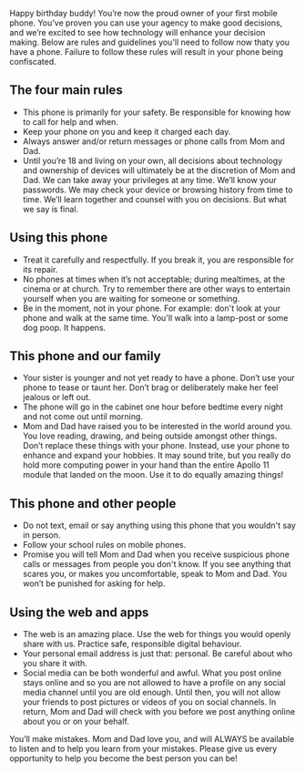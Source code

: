 Happy birthday buddy! You’re now the proud owner of your first mobile phone. You’ve proven you can use your agency to make good decisions, and we’re excited to see how technology will enhance your decision making.
Below are rules and guidelines you'll need to follow now thaty you have a phone. Failure to follow these rules will result in your phone being confiscated.

## The four main rules

- This phone is primarily for your safety. Be responsible for knowing how to call for help and when.
- Keep your phone on you and keep it charged each day.
- Always answer and/or return messages or phone calls from Mom and Dad.
- Until you’re 18 and living on your own, all decisions about technology and ownership of devices will ultimately be at the discretion of Mom and Dad. We can take away your privileges at any time. We’ll know your passwords. We may check your device or browsing history from time to time. We’ll learn together and counsel with you on decisions. But what we say is final.

## Using this phone

- Treat it carefully and respectfully. If you break it, you are responsible for its repair.
- No phones at times when it’s not acceptable; during mealtimes, at the cinema or at church. Try to remember there are other ways to entertain yourself when you are waiting for someone or something.
- Be in the moment, not in your phone. For example: don't look at your phone and walk at the same time. You'll walk into a lamp-post or some dog poop. It happens.


## This phone and our family

- Your sister is younger and not yet ready to have a phone. Don’t use your phone to tease or taunt her. Don’t brag or deliberately make her feel jealous or left out.
- The phone will go in the cabinet one hour before bedtime every night and not come out until morning.
- Mom and Dad have raised you to be interested in the world around you. You love reading, drawing, and being outside amongst other things. Don’t replace these things with your phone. Instead, use your phone to enhance and expand your hobbies. It may sound trite, but you really do hold more computing power in your hand than the entire Apollo 11 module that landed on the moon. Use it to do equally amazing things!


## This phone and other people

- Do not text, email or say anything using this phone that you wouldn't say in person.
- Follow your school rules on mobile phones.
- Promise you will tell Mom and Dad when you receive suspicious phone calls or messages from people you don't know. If you see anything that scares you, or makes you uncomfortable, speak to Mom and Dad. You won’t be punished for asking for help.


## Using the web and apps

- The web is an amazing place. Use the web for things you would openly share with us. Practice safe, responsible digital behaviour.
- Your personal email address is just that: personal. Be careful about who you share it with.
- Social media can be both wonderful and awful. What you post online stays online and so you are not allowed to have a profile on any social media channel until you are old enough. Until then, you will not allow your friends to post pictures or videos of you on social channels. In return, Mom and Dad will check with you before we post anything online about you or on your behalf.

You’ll make mistakes. Mom and Dad love you, and will ALWAYS be available to listen and to help you learn from your mistakes. Please give us every opportunity to help you become the best person you can be!
